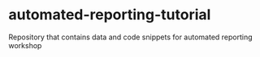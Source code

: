 # automated-reporting-tutorial
Repository that contains data and code snippets for automated reporting workshop

